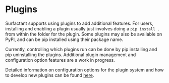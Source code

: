 # Plugins

Surfactant supports using plugins to add additional features. For users, installing and enabling a plugin usually just involves doing a `pip install .` from within the folder for the plugin. Some plugins may also be available on PyPI, and can be pip installed using their package name.

Currently, controlling which plugins run can be done by pip installing and pip uninstalling the plugins. Additional plugin management and configuration option features are a work in progress.

Detailed information on configuration options for the plugin system and how to develop new plugins can be found [here](./docs/plugins.md).

